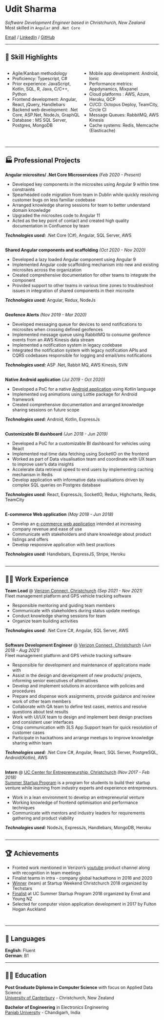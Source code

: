 # Udit Sharma

_Software Development Engineer based in Christchurch, New Zealand_ <br>
Most skilled in `Angular` and `.Net Core`<br>

[Email](mailto:sharmaudit@icloud.com) / [LinkedIn](https://www.linkedin.com/in/udit-sharma-nz/) / [GitHub](https://github.com/uditsharmanz/)

***
## 📌 Skill Highlights

<div>
  <div style="float: left;width: 50%;">
    <ul>
      <li>Agile/Kanban methodology</li>
      <li>Proficiency: Typescript, C#</li>
      <li>Prior experience: JavaScript, Kotlin, SQL, R, Java, C/C++, Python</li>
      <li>Frontend development: Angular, React, jQuery, Handlebars</li>
      <li>Backend web development: .Net Core, ASP.Net, NodeJs, GraphQL</li>
      <li>Database : MS SQL Server, Postgres, MongoDB</li>
    </ul>
  </div>
  <div style="float: left;width: 50%;">
    <ul>
      <li>Mobile app development: Android, Ionic</li>
      <li>Performance metrics: Appdynamics, Mixpanel</li>
      <li>Cloud platforms : AWS, Azure, Heroku, GCP</li>
      <li>CI/CD: Octopus Deploy, TeamCity, Circle CI</li>
      <li>Message Queues: RabbitMQ, AWS Kinesis</li>
      <li>Cache systems: Redis, Memcache (Elasticache)</li>
    </ul>
  </div>
</div>
&nbsp;


***
## 🏭 Professional Projects


**Angular microsites/ .Net Core Microservices** _(Feb 2020 - Present)_ <br>
  - Developed key components in the microsites using Angular 9 within time constraints
  - Spearheaded code migration from team in Dublin while quickly resolving customer bugs on less familiar codebase
  - Arranged knowledge sharing sessions for team to better understand domain knowledge
  - Upgraded the microsites code to Angular 11
  - Acted as the key point of contact and created high quality documentation in Confluence by team

**_Technologies used:_** .Net Core (C#), Angular, SQL Server, AWS
<br><br>

**Shared Angular components and scaffolding** _(Oct 2020 - Nov 2020)_ <br>
  - Developed a lazy loaded Angular component using Angular 9
  - Implemented Angular code scaffolding mechanism into new and existing microsites across the organization
  - Created comprehensive documentation for other teams to integrate the component
  - Provided support to other teams in various time zones to troubleshoot issues in integration of shared components in their microsite


**_Technologies used:_** Angular, Redux, NodeJs
<br><br>

**Geofence Alerts** _(Nov 2019 - Mar 2020)_ <br>
  - Developed messaging queue for devices to send notifications to microsites when crossing defined geofences
  - Implemented message queue using RabbitMQ to consume geofence events from an AWS Kinesis data stream
  - Implemented a notification system in legacy codebase
  - Integrated the notification system with legacy notification APIs and CQRS codebases responsible for logging and email/sms notifications

**_Technologies used:_** ASP .Net, Rabbit MQ, AWS Kinesis, SVN
<br><br>

**Native Android application** _(Jul 2019 - Oct 2020)_ <br>
  - Developed a PoC for a native [Android application](https://play.google.com/store/apps/details?id=com.telogis.workplan&hl=en&gl=US) using Kotlin language
  - Implemented svg animations using Lottie package for Android framework
  - Created comprehensive documentation and arranged knowledge sharing sessions on future scope

**_Technologies used:_** Android, Kotlin, ExpressJs
<br><br>

**Customizable BI dashboard** _(Jun 2018 - Jun 2019)_ <br>
  - Developed a PoC for a customizable BI dashboard for vehicles using React
  - Implemented real time data fetching using SocketIO on the frontend
  - Worked as part of Data visualisation team and coordinate with UX team to improve user’s data insights
  - Accelerate data retrieval speed to end users by implementing caching mechanism in Redis
  - Develop application with informative data visualisations driven by complex SQL queries on Postgres database

**_Technologies used:_** React, ExpressJs, SocketIO, Redux, Highcharts, Redis, TeamCity
<br><br>

**E-commerce Web application** _(May 2018 - Jun 2018)_ <br>
  - Develop an [e-commerce web application](https://www.korure.com/) intended at increasing company revenue and ease of use
  - Communicate with stakeholders and share knowledge about product listings and offers
  - Develop responsive application with best practices 

**_Technologies used:_** Handlebars, ExpressJS, Stripe, Heroku
<br><br>


***
## 👨‍💻 Work Experience

**Team Lead** @ [Verizon Connect, Christchurch](https://www.verizonconnect.com/nz/) _(Sep 2021 - Nov 2021)_ <br>
Fleet management platform and GPS vehicle tracking software
  - Responsible mentoring and guiding team members
  - Communicate with stakeholders during status update meetings
  - Conduct knowledge sharing sessions for team 
  - Organize team building activities

**_Technologies used:_** .Net Core C#, Angular, SQL Server, AWS
<br><br>

**Software Development Engineer** @ [Verizon Connect, Christchurch](https://www.verizonconnect.com/nz/) _(Jun 2018 - Aug 2021)_ <br>
Fleet management platform and GPS vehicle tracking software
  - Responsible for development and maintenance of applications made with 
  - Assist in the design and development of new products/ projects, informing senior executives of alternatives
  - Develop and implement solutions in accordance with policies and procedures
  - Prepare and dispense work assignments, provide guidance and review work of other team members
  - Collaborate with QA team to define test cases, metrics and resolve questions about test results
  - Work with UI/UX team to design and implement best design practises and consistent user interfaces
  - Crisp communication with 3LS App Support team for quick resolution of customer cases
  - Participate in hackathons and arrange meetups to improve knowledge sharing within team

**_Technologies used:_** .Net Core C#, Angular, React, SQL Server, PostgreSQL, Android(Kotlin), AWS
<br><br>

**Intern** @ [UC Center for Entrepreneurship, Christchurch](https://www.canterbury.ac.nz/business/uce/) _(Nov 2017 - Feb 2018)_ <br>
[Summer Startup Program](https://www.canterbury.ac.nz/business/uce/summerstartup/) is a program for students to build their startup venture while learning from industry experts and experience entrepreneurs.
  - Work in a lean environment to develop an entrepreneurial venture
  - Working knowledge of frontend optimisation and performance techniques
  - Communicate with mentors and industry leaders for requirements gathering and product viability

**_Technologies used:_** NodeJs, ExpressJs, Handlebars, MongoDB, Heroku
<br><br>


***
## 🏆 Achievements
  - Fronted work mentioned in Verizon’s [youtube](https://youtu.be/COseONzbdcg?t=38) product channel along with recognition in team meetings
  - Finalist teams in intra - company global hackathons in 2018 and 2020
  - [Winner](https://www.gbjnz.com/blog/2018/teams-of-startup-weekend-christchurch-2018) (team) at Startup Weekend Christchurch 2018 organized by Techstars
  - [Finalist](https://www.canterbury.ac.nz/business/uce/news/2018/startup-weekend-uce-students-in-top-3-teams.html) at UC Summer Startup Program 2018 organized by Ernst and Young NZ
  - Selected for computer vision application development in 2017 by Fulton Hogan Auckland
<br>

***
## 💬 Languages

**English**: Fluent <br>
**German**: B1


***
## 👨‍🎓 Education

**Post Graduate Diploma in Computer Science** with focus on Applied Data Science<br>
[University of Canterbury](https://www.canterbury.ac.nz/) - Christchurch, New Zealand <br>

**Bachelor of Engineering** in Electronics Engineering<br>
[Panjab University](https://www.puchd.ac.in/) - Chandigarh, India